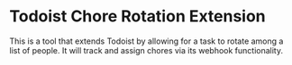 # Todoist Chore Rotation Extension
This is a tool that extends Todoist by allowing for a task to rotate among a list of people. It will track and assign chores via its webhook functionality.